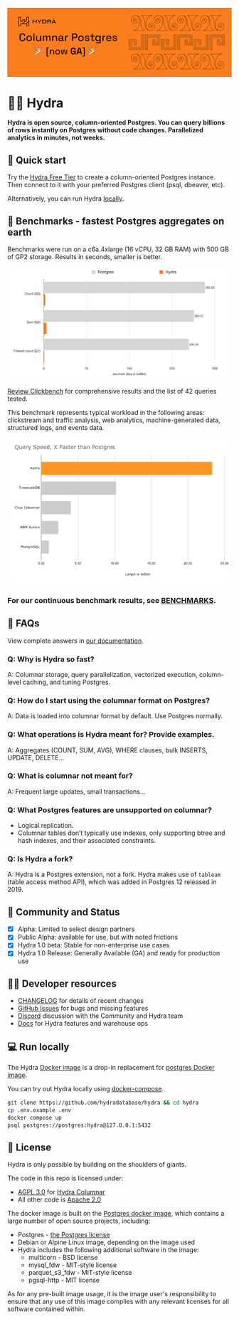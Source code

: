 <div align="center">

[![Hydra - the open source data warehouse](.images/header.png)](https://hydra.so)

</div>

# 🐘🤘 Hydra

**Hydra is open source, column-oriented Postgres. You can query billions of rows instantly on Postgres without code changes. Parallelized analytics in minutes, not weeks.**

## 🚀 Quick start

Try the [Hydra Free Tier](https://dashboard.hydra.so/signup) to create a column-oriented Postgres instance. Then connect to it with your preferred Postgres client (psql, dbeaver, etc).

Alternatively, you can run Hydra [locally](#run-locally).

## 💪 Benchmarks - fastest Postgres aggregates on earth

Benchmarks were run on a c6a.4xlarge (16 vCPU, 32 GB RAM) with 500 GB of GP2 storage.
Results in seconds, smaller is better.

![Hydra - the open source data warehouse](.images/ReadmeBenchmarks.png)

[Review Clickbench](https://tinyurl.com/clickbench) for comprehensive results and the list of 42 queries tested.

This benchmark represents typical workload in the following areas: clickstream and traffic analysis, web analytics, machine-generated data, structured logs, and events data.

![Hydra - the open source data warehouse](.images/FasterthanPG.png)

### For our continuous benchmark results, see [BENCHMARKS](https://github.com/hydradatabase/hydra/blob/main/BENCHMARKS.md).

## 🙋 FAQs

View complete answers in [our documentation](https://docs.hydra.so/concepts/faqs).

### Q: Why is Hydra so fast?

A: Columnar storage, query parallelization, vectorized execution, column-level caching, and tuning Postgres.

### Q: How do I start using the columnar format on Postgres?

A: Data is loaded into columnar format by default. Use Postgres normally.

### Q: What operations is Hydra meant for? Provide examples.

A: Aggregates (COUNT, SUM, AVG), WHERE clauses, bulk INSERTS, UPDATE, DELETE…

### Q: What is columnar not meant for?

A: Frequent large updates, small transactions…

### Q: What Postgres features are unsupported on columnar?

* Logical replication.
* Columnar tables don’t typically use indexes, only supporting btree and hash indexes, and their associated constraints.

### Q: Is Hydra a fork?

A: Hydra is a Postgres extension, not a fork. Hydra makes use of `tableam` (table access method API), which was added in Postgres 12 released in 2019.

## 🤝 Community and Status

- [x] Alpha: Limited to select design partners
- [x] Public Alpha: available for use, but with noted frictions
- [x] Hydra 1.0 beta: Stable for non-enterprise use cases
- [x] Hydra 1.0 Release: Generally Available (GA) and ready for production use

## :technologist: Developer resources

- [CHANGELOG](https://github.com/hydradatabase/hydra/blob/main/CHANGELOG.md) for details of recent changes
- [GitHub Issues](https://github.com/hydradatabase/hydra/issues) for bugs and missing features
- [Discord](https://discord.com/invite/zKpVxbXnNY) discussion with the Community and Hydra team
- [Docs](https://docs.hydra.so/) for Hydra features and warehouse ops

## 💻 Run locally

The Hydra [Docker image](https://github.com/hydradatabase/hydra/pkgs/container/hydra) is a drop-in replacement for [postgres Docker image](https://hub.docker.com/_/postgres).

You can try out Hydra locally using [docker-compose](https://docs.docker.com/compose/).

```bash
git clone https://github.com/hydradatabase/hydra && cd hydra
cp .env.example .env
docker compose up
psql postgres://postgres:hydra@127.0.0.1:5432
```

## 📝 License

Hydra is only possible by building on the shoulders of giants.

The code in this repo is licensed under:

- [AGPL 3.0](https://github.com/hydradatabase/hydra/tree/main/columnar/LICENSE) for [Hydra Columnar](https://github.com/hydradatabase/hydra/tree/main/columnar)
- All other code is [Apache 2.0](https://github.com/hydradatabase/hydra/blob/main/LICENSE)

The docker image is built on the [Postgres docker image](https://hub.docker.com/_/postgres/), which contains a large number of open source projects, including:

- Postgres - [the Postgres license](https://www.postgresql.org/about/licence/)
- Debian or Alpine Linux image, depending on the image used
- Hydra includes the following additional software in the image:
    - multicorn - BSD license
    - mysql_fdw - MIT-style license
    - parquet_s3_fdw - MIT-style license
    - pgsql-http - MIT license

As for any pre-built image usage, it is the image user's responsibility to ensure that any use of this image complies with any relevant licenses for all software contained within.
